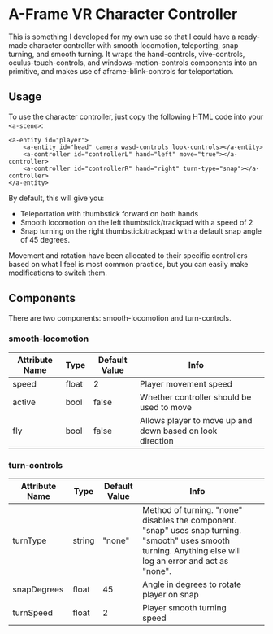 # A-Frame VR Character Controller

This is something I developed for my own use so that I could have a ready-made character controller with smooth locomotion, teleporting, snap turning, and smooth turning.
It wraps the hand-controls, vive-controls, oculus-touch-controls, and windows-motion-controls components into an <a-controller> primitive, and makes use of aframe-blink-controls for teleportation.

## Usage

To use the character controller, just copy the following HTML code into your `<a-scene>`:

    <a-entity id="player">
        <a-entity id="head" camera wasd-controls look-controls></a-entity>        
        <a-controller id="controllerL" hand="left" move="true"></a-controller>
        <a-controller id="controllerR" hand="right" turn-type="snap"></a-controller>
    </a-entity>

By default, this will give you:

- Teleportation with thumbstick forward on both hands
- Smooth locomotion on the left thumbstick/trackpad with a speed of 2
- Snap turning on the right thumbstick/trackpad with a default snap angle of 45 degrees.

Movement and rotation have been allocated to their specific controllers based on what I feel is most common practice, but you can easily make modifications to switch them.

## Components

There are two components: smooth-locomotion and turn-controls.

### smooth-locomotion

| Attribute Name | Type  | Default Value | Info                                                      |   |
|----------------|-------|---------------|-----------------------------------------------------------|---|
| speed          | float | 2             | Player movement speed                                         |   |
| active         | bool  | false         | Whether controller should be used to move                 |   |
| fly            | bool  | false         | Allows player to move up and down based on look direction |   |

### turn-controls

| Attribute Name | Type   | Default Value | Info                                                                                                                                                         |   |
|----------------|--------|---------------|--------------------------------------------------------------------------------------------------------------------------------------------------------------|---|
| turnType       | string | "none"        | Method of turning. "none" disables the component. "snap" uses snap turning. "smooth" uses smooth turning. Anything else will log an error and act as "none". |   |
| snapDegrees    | float  | 45            | Angle in degrees to rotate player on snap                                                                                                                    |   |
| turnSpeed      | float  | 2             | Player smooth turning speed                                                                                                                                  |   |
